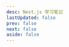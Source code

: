 ```yaml
---
desc: Nest.js 学习笔记
lastUpdated: false
prev: false
next: false
aside: false
---
```


<SummaryPage path="/后端知识/Nest/" :desc="$frontmatter.desc"></SummaryPage>

